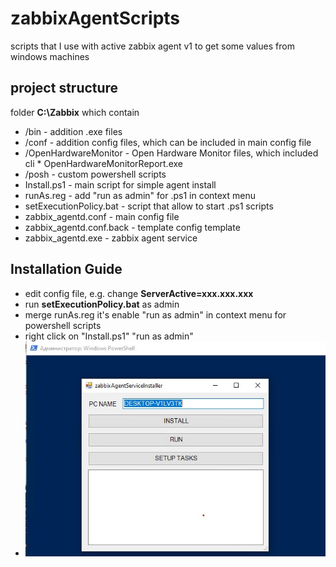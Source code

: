 # zabbixAgentScripts

scripts that I use with active zabbix agent v1 to get some values from windows machines

## project structure

folder **C:\Zabbix** which contain

* /bin - addition .exe files
* /conf - addition config files, which can be included in main config file
* /OpenHardwareMonitor - Open Hardware Monitor files, which included cli  * OpenHardwareMonitorReport.exe
* /posh - custom powershell scripts
* Install.ps1 - main script for simple agent install
* runAs.reg - add "run as admin" for .ps1 in context menu
* setExecutionPolicy.bat - script that allow to start .ps1 scripts
* zabbix_agentd.conf - main config file
* zabbix_agentd.conf.back - template config template
* zabbix_agentd.exe - zabbix agent service


## Installation Guide

* edit config file, e.g. change **ServerActive=xxx.xxx.xxx**
* run **setExecutionPolicy.bat** as admin
* merge runAs.reg it's enable "run as admin" in context menu for powershell scripts
* right click on "Install.ps1" "run as admin"
* ![Install script window](https://github.com/crocodeev/zabbixAgentScripts/blob/master/img/ZabbixInstallScript.jpg)
 

